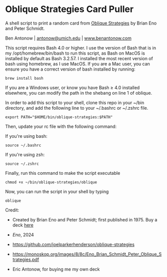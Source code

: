 Oblique Strategies Card Puller 
====================

A shell script to print a random card from [Oblique Strategies](https://en.wikipedia.org/wiki/Oblique_Strategies) by Brian Eno and Peter Schmidt.

Ben Antonow | antonow@umich.edu | www.benantonow.com



This script requires Bash 4.0 or higher. I use the version of Bash that is in my /opt/homebrew/bin/bash to run this script, as Bash on MacOS is installed by default as Bash 3.2.57. I installed the most recent version of bash using homebrew, as I use MacOS. If you are a Mac user, you can ensure you have a correct version of bash installed by running: 

```
brew install bash
```

If you are a Windows user, or know you have Bash $\geq$ 4.0 installed elsewhere, you can modify the path in the shebang on line 1 of oblique.



In order to add this script to your shell, clone this repo in your ~/bin directory, and add the following line to your ~/.bashrc or ~/.zshrc file.

```
export PATH="$HOME/bin/oblique-strategies:$PATH"
```

Then, update your rc file with the following command:

If you're using bash:
```
source ~/.bashrc
```
If you're using zsh:
```
source ~/.zshrc
```

Finally, run this command to make the script executable

```
chmod +x ~/bin/oblique-strategies/oblique
```

Now, you can run the script in your shell by typing 

```
oblique
```

Credit:

* Created by Brian Eno and Peter Schmidt; first published in 1975. Buy a deck [here](https://www.enoshop.co.uk/product/oblique-strategies.html)

* _Eno_, 2024

* https://github.com/joelparkerhenderson/oblique-strategies

* https://monoskop.org/images/8/8c/Eno_Brian_Schmidt_Peter_Oblique_Strategies.pdf

* Eric Antonow, for buying me my own deck
